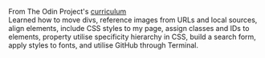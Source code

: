 From The Odin Project's [curriculum](http://www.theodinproject.com/courses/web-development-101/lessons/html-css) <br>
Learned how to move divs, reference images from URLs and local sources, align elements, include CSS styles to my page, assign classes and IDs to elements, property utilise specificity hierarchy in CSS, build a search form, apply styles to fonts, and utilise GitHub through Terminal.
